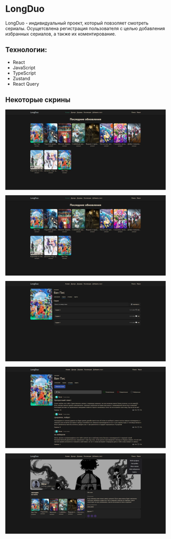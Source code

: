 # LongDuo

LongDuo - индивидуальный проект, который повзоляет смотреть сериалы. Осущетсвлена регистрация пользователя с целью добавления избранных сериалов, а также их коментирование.

## Технологии:

- React
- JavaScript
- TypeScript
- Zustand
- React Query

## Некоторые скрины

![alt text](image.png)

![alt text](image-1.png)

![alt text](image-2.png)

![alt text](image-3.png)

![alt text](image-4.png)
